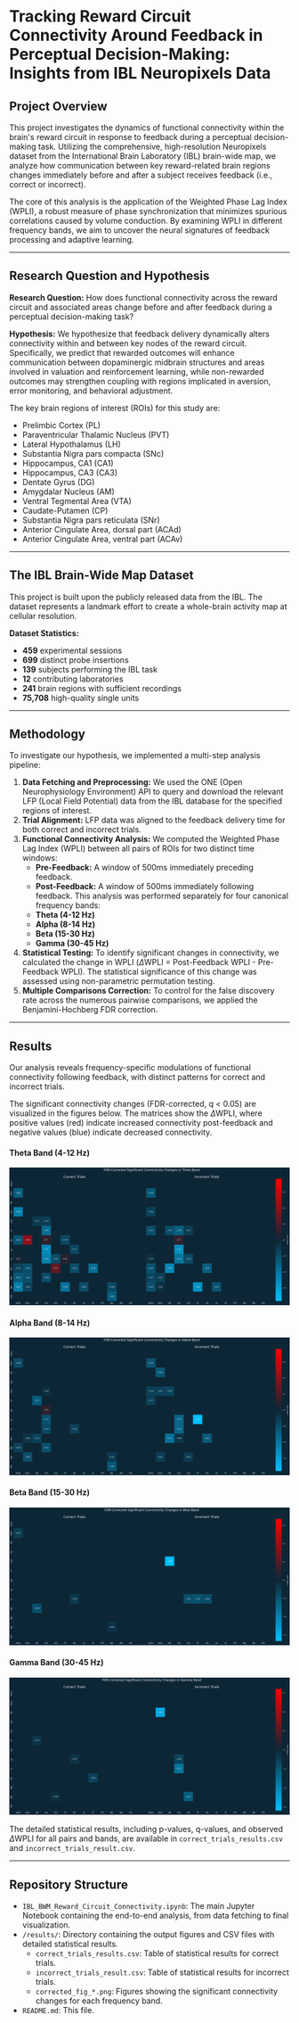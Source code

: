 # Tracking Reward Circuit Connectivity Around Feedback in Perceptual Decision-Making: Insights from IBL Neuropixels Data

## Project Overview

This project investigates the dynamics of functional connectivity within the brain's reward circuit in response to feedback during a perceptual decision-making task. Utilizing the comprehensive, high-resolution Neuropixels dataset from the International Brain Laboratory (IBL) brain-wide map, we analyze how communication between key reward-related brain regions changes immediately before and after a subject receives feedback (i.e., correct or incorrect).

The core of this analysis is the application of the Weighted Phase Lag Index (WPLI), a robust measure of phase synchronization that minimizes spurious correlations caused by volume conduction. By examining WPLI in different frequency bands, we aim to uncover the neural signatures of feedback processing and adaptive learning.

---

## Research Question and Hypothesis

**Research Question:** How does functional connectivity across the reward circuit and associated areas change before and after feedback during a perceptual decision-making task?

**Hypothesis:** We hypothesize that feedback delivery dynamically alters connectivity within and between key nodes of the reward circuit. Specifically, we predict that rewarded outcomes will enhance communication between dopaminergic midbrain structures and areas involved in valuation and reinforcement learning, while non-rewarded outcomes may strengthen coupling with regions implicated in aversion, error monitoring, and behavioral adjustment.

The key brain regions of interest (ROIs) for this study are:
* Prelimbic Cortex (PL)
* Paraventricular Thalamic Nucleus (PVT)
* Lateral Hypothalamus (LH)
* Substantia Nigra pars compacta (SNc)
* Hippocampus, CA1 (CA1)
* Hippocampus, CA3 (CA3)
* Dentate Gyrus (DG)
* Amygdalar Nucleus (AM)
* Ventral Tegmental Area (VTA)
* Caudate-Putamen (CP)
* Substantia Nigra pars reticulata (SNr)
* Anterior Cingulate Area, dorsal part (ACAd)
* Anterior Cingulate Area, ventral part (ACAv)

---

## The IBL Brain-Wide Map Dataset

This project is built upon the publicly released data from the IBL. The dataset represents a landmark effort to create a whole-brain activity map at cellular resolution.

**Dataset Statistics:**
* **459** experimental sessions
* **699** distinct probe insertions
* **139** subjects performing the IBL task
* **12** contributing laboratories
* **241** brain regions with sufficient recordings
* **75,708** high-quality single units

---

## Methodology

To investigate our hypothesis, we implemented a multi-step analysis pipeline:

1.  **Data Fetching and Preprocessing:** We used the ONE (Open Neurophysiology Environment) API to query and download the relevant LFP (Local Field Potential) data from the IBL database for the specified regions of interest.
2.  **Trial Alignment:** LFP data was aligned to the feedback delivery time for both correct and incorrect trials.
3.  **Functional Connectivity Analysis:** We computed the Weighted Phase Lag Index (WPLI) between all pairs of ROIs for two distinct time windows:
    * **Pre-Feedback:** A window of 500ms immediately preceding feedback.
    * **Post-Feedback:** A window of 500ms immediately following feedback.
    This analysis was performed separately for four canonical frequency bands:
    * **Theta (4-12 Hz)**
    * **Alpha (8-14 Hz)**
    * **Beta (15-30 Hz)**
    * **Gamma (30-45 Hz)**
4.  **Statistical Testing:** To identify significant changes in connectivity, we calculated the change in WPLI ($\Delta$WPLI = Post-Feedback WPLI - Pre-Feedback WPLI). The statistical significance of this change was assessed using non-parametric permutation testing.
5.  **Multiple Comparisons Correction:** To control for the false discovery rate across the numerous pairwise comparisons, we applied the Benjamini-Hochberg FDR correction.

---

## Results

Our analysis reveals frequency-specific modulations of functional connectivity following feedback, with distinct patterns for correct and incorrect trials.

The significant connectivity changes (FDR-corrected, q < 0.05) are visualized in the figures below. The matrices show the $\Delta$WPLI, where positive values (red) indicate increased connectivity post-feedback and negative values (blue) indicate decreased connectivity.

#### Theta Band (4-12 Hz)
![Significant connectivity changes in the Theta band](results/corrected_fig_theta.png)

#### Alpha Band (8-14 Hz)
![Significant connectivity changes in the Alpha band](results/corrected_fig_alpha.png)

#### Beta Band (15-30 Hz)
![Significant connectivity changes in the Beta band](results/corrected_fig_beta.png)

#### Gamma Band (30-45 Hz)
![Significant connectivity changes in the Gamma band](results/corrected_fig_gamma.png)

The detailed statistical results, including p-values, q-values, and observed $\Delta$WPLI for all pairs and bands, are available in `correct_trials_results.csv` and `incorrect_trials_result.csv`.

---

## Repository Structure

* `IBL_BWM_Reward_Circuit_Connectivity.ipynb`: The main Jupyter Notebook containing the end-to-end analysis, from data fetching to final visualization.
* `/results/`: Directory containing the output figures and CSV files with detailed statistical results.
    * `correct_trials_results.csv`: Table of statistical results for correct trials.
    * `incorrect_trials_result.csv`: Table of statistical results for incorrect trials.
    * `corrected_fig_*.png`: Figures showing the significant connectivity changes for each frequency band.
* `README.md`: This file.

